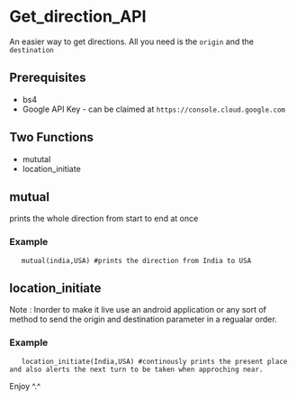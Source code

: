 # Get_direction_API

An easier way to get directions. All you need is the `origin` and the `destination`

## Prerequisites

* bs4
* Google API Key - can be claimed at `https://console.cloud.google.com`
              
## Two Functions

* mututal
* location_initiate

## mutual

 prints the whole direction from start to end at once 
 
 ### Example
 
       mutual(india,USA) #prints the direction from India to USA
      
## location_initiate

Note : Inorder to make it live use an android application or any sort of method to send the origin and destination parameter in a regualar order.

### Example 

       location_initiate(India,USA) #continously prints the present place and also alerts the next turn to be taken when approching near.
       
       

Enjoy ^.^
       
    
       
      
 

